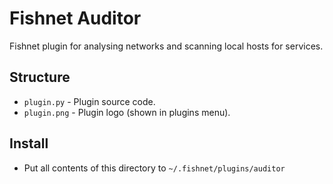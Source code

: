 # Fishnet Auditor

Fishnet plugin for analysing networks and scanning local hosts for services.

## Structure

* `plugin.py` - Plugin source code.
* `plugin.png` - Plugin logo (shown in plugins menu).

## Install

* Put all contents of this directory to `~/.fishnet/plugins/auditor`
